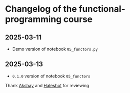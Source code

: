 # Changelog of the functional-programming course

## 2025-03-11

* Demo version of notebook `05_functors.py`

## 2025-03-13

* `0.1.0` version of notebook `05_functors`

Thank [Akshay](https://github.com/akshayka) and [Haleshot](https://github.com/Haleshot) for reviewing
